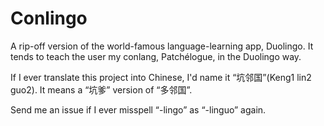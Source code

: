 # Conlingo
A rip-off version of the world-famous language-learning app, Duolingo. It tends to teach the user my conlang, Patchélogue, in the Duolingo way.

If I ever translate this project into Chinese, I'd name it “坑邻国”(Keng1 lin2 guo2). It means a “坑爹” version of “多邻国”.

Send me an issue if I ever misspell “-lingo” as “-linguo” again.
